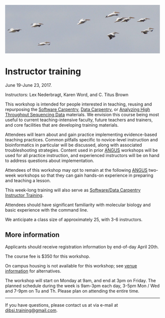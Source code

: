 ![Flock of birds](images/flock-bird.jpg "Instructor training")

# Instructor training

June 19-June 23, 2017.

Instructors: Lex Nederbragt, Karen Word, and C. Titus Brown

This workshop is intended for people interested in teaching, reusing
and repurposing the
[Software Carpentry](https://software-carpentry.org/lessons/),
[Data Carpentry](http://www.datacarpentry.org/lessons/), or
[Analyzing High Throughput Sequencing Data](https://angus.readthedocs.io/en/2016/)
materials.  We envision this course being most useful to current
teaching-intensive faculty, future teachers and trainers, and core
facilities that are developing training materials.

Attendees will learn about and gain practice implementing evidence-based teaching practices.  Common pitfalls specific to novice-level
instruction and bioinformatics in particular will be discussed, along
with associated troubleshooting strategies. Content used in prior
[ANGUS](ANGUS.html) workshops will be used for all practice
instruction, and experienced instructors will be on hand to address
questions about implementation.

Attendees of this workshop may opt to remain at the following
[ANGUS](ANGUS.html) two-week workshops so that they can gain hands-on
experience in preparing and teaching a lesson.

This week-long training will also serve as
[Software/Data Carpentry Instructor Training](https://swcarpentry.github.io/instructor-training/).

Attendees should have significant familiarity with molecular biology
and basic experience with the command line.

We anticipate a class size of approximately 25, with 3-6 instructors.

<!-- ## [Apply here!](https://docs.google.com/forms/d/e/1FAIpQLSfC1MphcIhfNQzJKrbuuMBePTF0FFB_t3XJzYeWpMn1hWdxTQ/viewform) -->

<!-- Applications will close **March 17th**. -->

## More information

Applicants should receive registration information by end-of-day April
20th.

The course fee is $350 for this workshop. 

On campus housing is not available for this workshop; see
[venue information](VENUE.html) for alternatives.

The workshop will start on Monday at 9am, and end at 3pm on Friday.
The planned schedule during the week is 9am-3pm each day, 3-5pm Mon /
Wed and 7-9pm on Tu and Th.  Please plan on attending the entire time.

----

If you have questions, please contact us at via e-mail at [dibsi.training@gmail.com](mailto:dibsi.training@gmail.com).
